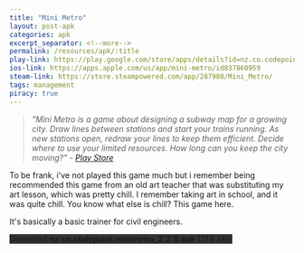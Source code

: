 ```yaml
---
title: "Mini Metro"
layout: post-apk
categories: apk
excerpt_separator: <!--more-->
permalink: /resources/apk/:title
play-link: https://play.google.com/store/apps/details?id=nz.co.codepoint.minimetro
ios-link: https://apps.apple.com/us/app/mini-metro/id837860959
steam-link: https://store.steampowered.com/app/287980/Mini_Metro/
tags: management
piracy: true
---
```


> _"Mini Metro is a game about designing a subway map for a growing city. Draw lines between stations and start your trains running. As new stations open, redraw your lines to keep them efficient. Decide where to use your limited resources. How long can you keep the city moving?" - <a href="https://play.google.com/store/apps/details?id=nz.co.codepoint.minimetro" target="_blank">Play Store</a>_

To be frank, i've not played this game much but i remember being recommended this game from an old art teacher that was substituting my art lesson, which was pretty chill. I remember taking art in school, and it was quite chill. You know what else is chill? This game here. 

It's basically a basic trainer for civil engineers.

<div class="text-center">
    <a class="btn btn-dark btn-block w-100" onclick='apk("nz.co.codepoint.minimetro_2.2.0.apk")' style="text-decoration: none; background-color: #333;"> Download <b>nz.co.codepoint.minimetro_2.2.0.apk</b> (71.8 MB)</a>
</div>
